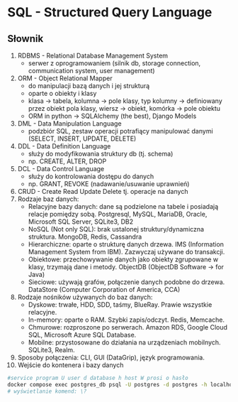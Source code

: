 # SQL - Structured Query Language

## Słownik

1. RDBMS - Relational Database Management System
    - serwer z oprogramowaniem (silnik db, storage connection, communication system, user management)
2. ORM - Object Relational Mapper
    - do manipulacji bazą danych i jej strukturą
    - oparte o obiekty i klasy
    - klasa -> tabela, kolumna -> pole klasy, typ kolumny -> definiowany przez obiekt pola klasy, wiersz -> obiekt,
      komórka -> pole obiektu
    - ORM in python -> SQLAlchemy (the best), Django Models
3. DML - Data Manipulation Language
    - podzbiór SQL, zestaw operacji potrafiący manipulować danymi (SELECT, INSERT, UPDATE, DELETE)
4. DDL - Data Definition Language
    - służy do modyfikowania struktury db (tj. schema)
    - np. CREATE, ALTER, DROP
5. DCL - Data Control Language
    - służy do kontrolowania dostępu do danych
    - np. GRANT, REVOKE (nadawanie/usuwanie uprawnień)
6. CRUD - Create Read Update Delete tj. operacje na danych
7. Rodzaje baz danych:
    - Relacyjne bazy danych: dane są podzielone na tabele i posiadają relacje pomiędzy sobą. Postgresql, MySQL, MariaDB,
      Oracle, Microsoft SQL Server, SQLite3, DB2
    - NoSQL (Not only SQL): brak ustalonej struktury/dynamiczna struktura. MongoDB, Redis, Cassandra
    - Hierarchiczne: oparte o strukturę danych drzewa. IMS (Information Management System from IBM). Zazwyczaj używane
      do transakcji.
    - Obiektowe: przechowywanie danych jako obiekty zgrupowane w klasy, trzymają dane i metody. ObjectDB (ObjectDB
      Software -> for Java)
    - Sieciowe: używają grafów, połączenie danych podobne do drzewa. DataStore (Computer Corporation of America, CCA)
8. Rodzaje nośników używanych do baz danych:
    - Dyskowe: trwałe, HDD, SDD, taśmy, BlueRay. Prawie wszystkie relacyjne. 
    - In-memory: oparte o RAM. Szybki zapis/odczyt. Redis, Memcache.
    - Chmurowe: rozproszone po serwerach. Amazon RDS, Google Cloud SQL, Microsoft Azure SQL Database.
    - Mobilne: przystosowane do działania na urządzeniach mobilnych. SQLite3, Realm.
9. Sposoby połączenia: CLI, GUI (DataGrip), język programowania.
10. Wejście do kontenera i bazy danych
```bash 
#service program U user d database h host W prosi o hasło
docker compose exec postgres_db psql -U postgres -d postgres -h localhost -W
# wyświetlanie komend: \?

```




